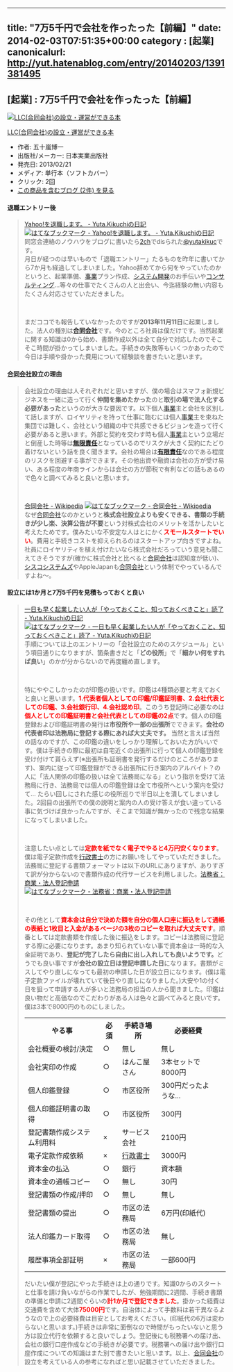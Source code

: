 
---
title: "7万5千円で会社を作ったった【前編】"
date: 2014-02-03T07:51:35+00:00
category : [起業]
canonicalurl: http://yut.hatenablog.com/entry/20140203/1391381495
---

## [起業] : 7万5千円で会社を作ったった【前編】

<p><div class="amazlet-box"><a href="http://www.amazon.co.jp/exec/obidos/ASIN/4534050445/yutakikuchi-22/"><img src="http://ecx.images-amazon.com/images/I/51xjbAx1c9L._SL160_.jpg" class="hatena-asin-detail-image" alt="LLC(合同会社)の設立・運営ができる本" title="LLC(合同会社)の設立・運営ができる本"></a><div class="hatena-asin-detail-info"><p class="hatena-asin-detail-title"><a href="http://www.amazon.co.jp/exec/obidos/ASIN/4534050445/yutakikuchi-22/">LLC(合同会社)の設立・運営ができる本</a></p><ul><li><span class="hatena-asin-detail-label">作者:</span> 五十嵐博一</li><li><span class="hatena-asin-detail-label">出版社/メーカー:</span> 日本実業出版社</li><li><span class="hatena-asin-detail-label">発売日:</span> 2013/02/21</li><li><span class="hatena-asin-detail-label">メディア:</span> 単行本（ソフトカバー）</li><li> <span class="hatena-asin-detail-label">クリック</span>: 2回</li><li><a href="http://d.hatena.ne.jp/asin/4534050445/yutakikuchi-22" target="_blank">この商品を含むブログ (2件) を見る</a></li></ul></div><div class="hatena-asin-detail-foot"></div></div></p>

<div class="section">
<h4>退職エントリー後</h4>

<blockquote>
    <p><a href="http://d.hatena.ne.jp/yutakikuchi/20130404/1365033065">Yahoo!を退職します。 - Yuta.Kikuchiの日記</a> <a href="http://b.hatena.ne.jp/entry/d.hatena.ne.jp/yutakikuchi/20130404/1365033065"><img src="http://b.hatena.ne.jp/entry/image/http://d.hatena.ne.jp/yutakikuchi/20130404/1365033065" alt="はてなブックマーク - Yahoo!を退職します。 - Yuta.Kikuchiの日記" border="0" /></a><br />
同窓会連絡のノウハウをブログに書いたら<a class="keyword" href="http://d.hatena.ne.jp/keyword/2ch">2ch</a>でdisられた<a href='http://twitter.com/yutakikuc'>@yutakikuc</a>です。<br />
月日が経つのは早いもので「退職エントリー」たるものを昨年に書いてから7か月も経過してしまいました。Yahoo辞めてから何をやっていたのかというと、起業準備、<a class="keyword" href="http://d.hatena.ne.jp/keyword/%BB%F6%B6%C8">事業</a>プラン作成、<a class="keyword" href="http://d.hatena.ne.jp/keyword/%A5%B7%A5%B9%A5%C6%A5%E0%B3%AB%C8%AF">システム開発</a>のお手伝いや<a class="keyword" href="http://d.hatena.ne.jp/keyword/%A5%B3%A5%F3%A5%B5%A5%EB%A5%C6%A5%A3%A5%F3%A5%B0">コンサルティング</a>...等々の仕事でたくさんの人と出会い、今迄経験の無い内容もたくさん対応させていただきました。</p><br />
<p>まだココでも報告していなかったのですが<span class="deco" style="font-weight:bold;">2013年11月11日</span>に起業しました。法人の種別は<span class="deco" style="font-weight:bold;"><a class="keyword" href="http://d.hatena.ne.jp/keyword/%B9%E7%C6%B1%B2%F1%BC%D2">合同会社</a></span>です。今のところ社員は僕だけです。当然起業に関する知識は0から始め、書類作成以外は全て自分で対応したのでそこそこ時間が掛かってしまいました。手続きの失敗等もいくつかあったので今日は手順や掛かった費用について経験談を書きたいと思います。</p>

</blockquote>

</div>
<div class="section">
<h4><a class="keyword" href="http://d.hatena.ne.jp/keyword/%B9%E7%C6%B1%B2%F1%BC%D2">合同会社</a>設立の理由</h4>

<blockquote>
    <p>会社設立の理由は人それぞれだと思いますが、僕の場合はスマフォ新規ビジネスを一緒に造って行く<span class="deco" style="font-weight:bold;">仲間を集めたかった</span>のと<span class="deco" style="font-weight:bold;">取引の場で法人化する必要があった</span>というのが大きな要因です。以下個人<a class="keyword" href="http://d.hatena.ne.jp/keyword/%BB%F6%B6%C8">事業</a>主と会社を区別して話しますが、ロイヤリティを持って仕事に臨むには個人<a class="keyword" href="http://d.hatena.ne.jp/keyword/%BB%F6%B6%C8">事業</a>主を束ねた集団では難しく、会社という組織の中で共感できるビジョンを造って行く必要があると思います。外部と契約を交わす時も個人<a class="keyword" href="http://d.hatena.ne.jp/keyword/%BB%F6%B6%C8">事業</a>主という立場だと倒産した時等は<span class="deco" style="font-weight:bold;"><a class="keyword" href="http://d.hatena.ne.jp/keyword/%CC%B5%B8%C2%C0%D5%C7%A4">無限責任</a></span>となっているのでリスクが大きく契約にたどり着けないという話を良く聞きます。会社の場合は<span class="deco" style="font-weight:bold;"><a class="keyword" href="http://d.hatena.ne.jp/keyword/%CD%AD%B8%C2%C0%D5%C7%A4">有限責任</a></span>なのである程度のリスクを回避する事ができます。その他出資や融資は会社の方が受け易い、ある程度の年商ラインからは会社の方が節税で有利などの話もあるので色々と調べてみると良いと思います。</p><br />
<p><a href="http://ja.wikipedia.org/wiki/%E5%90%88%E5%90%8C%E4%BC%9A%E7%A4%BE">合同会社 - Wikipedia</a> <a href="http://b.hatena.ne.jp/entry/ja.wikipedia.org/wiki/%E5%90%88%E5%90%8C%E4%BC%9A%E7%A4%BE"><img src="http://b.hatena.ne.jp/entry/image/http://ja.wikipedia.org/wiki/%E5%90%88%E5%90%8C%E4%BC%9A%E7%A4%BE" alt="はてなブックマーク - 合同会社 - Wikipedia" border="0" /></a><br />
なぜ<a class="keyword" href="http://d.hatena.ne.jp/keyword/%B9%E7%C6%B1%B2%F1%BC%D2">合同会社</a>なのかというと<span class="deco" style="font-weight:bold;">株式会社設立よりも安くできる、書類の手続きが少し楽、決算公告が不要</span>という対株式会社のメリットを活かしたいと考えたためです。僕みたいな不安定な人はとにかく<span class="deco" style="font-weight:bold;color:red">スモールスタートでいい</span>。費用と手続きコストを抑えられるのはスタートアップ向きですよね。社員にロイヤリティを植え付けたいなら株式会社だろっていう意見も聞こえてきそうですが(確かに株式会社と比べると<a class="keyword" href="http://d.hatena.ne.jp/keyword/%B9%E7%C6%B1%B2%F1%BC%D2">合同会社</a>は認知度が低い)、<a class="keyword" href="http://d.hatena.ne.jp/keyword/%A5%B7%A5%B9%A5%B3%A5%B7%A5%B9%A5%C6%A5%E0%A5%BA">シスコシステムズ</a>やAppleJapanも<a class="keyword" href="http://d.hatena.ne.jp/keyword/%B9%E7%C6%B1%B2%F1%BC%D2">合同会社</a>という体制でやっているんですよね〜。</p>

</blockquote>

</div>
<div class="section">
<h4>設立には1か月と7万5千円を見積もっておくと良い</h4>

<blockquote>
    <p><a href="http://d.hatena.ne.jp/yutakikuchi/20130606/1370475477">一日も早く起業したい人が「やっておくこと、知っておくべきこと」読了 - Yuta.Kikuchiの日記</a> <a href="http://b.hatena.ne.jp/entry/d.hatena.ne.jp/yutakikuchi/20130606/1370475477"><img src="http://b.hatena.ne.jp/entry/image/http://d.hatena.ne.jp/yutakikuchi/20130606/1370475477" alt="はてなブックマーク - 一日も早く起業したい人が「やっておくこと、知っておくべきこと」読了 - Yuta.Kikuchiの日記" border="0" /></a><br />
手順については上のエントリーの「会社設立のためのスケジュール」という項目通りになりますが、箇条書きだと「<span class="deco" style="font-weight:bold;">どの役所</span>」で「<span class="deco" style="font-weight:bold;">細かい何をすれば良い</span>」のかが分からないので再度纏め直します。</p><br />
<p>特にややこしかったのが印鑑の扱いです。印鑑は4種類必要と考えておくと良いと思います。<span class="deco" style="font-weight:bold;color:red">1.代表者個人としての印鑑/印鑑証明書、2.会社代表としての印鑑、3.会社銀行印、4.会社認め印</span>。このうち登記時に必要なのは<span class="deco" style="font-weight:bold;color:red">個人としての印鑑証明書と会社代表としての印鑑の2点</span>です。個人の印鑑登録および印鑑証明書の発行は<span class="deco" style="font-weight:bold;">市役所や一部の出張所</span>でできます。<span class="deco" style="font-weight:bold;">会社の代表者印は法務局に登記する際にあれば大丈夫です。</span> 当然と言えば当然の話なのですが、この印鑑の違いをしっかり理解しておいた方がいいです。僕は手続きの際に最初は自宅近くの出張所に行って個人の印鑑登録を受け付けて貰らえず(※出張所も証明書を発行するだけのところがあります)、案内に従って印鑑登録ができる出張所に行き案内のアルバイト？の人に「法人関係の印鑑の扱いは全て法務局になる」という指示を受けて法務局に行き、法務局では個人の印鑑登録は全て市役所へという案内を受けて... たらい回しにされた感じの役所巡りで半日以上を潰してしまいました。2回目の出張所での僕の説明と案内の人の受け答えが食い違っている事に気づけば良かったんですが、そこまで知識が無かったので残念な結果になってしまいました。</p><br />
<p>注意したい点としては<span class="deco" style="font-weight:bold;color:red">定款を紙でなく電子でやると4万円安くなります</span>。僕は電子定款作成を<a class="keyword" href="http://d.hatena.ne.jp/keyword/%B9%D4%C0%AF%BD%F1%BB%CE">行政書士</a>の方にお願いをしてやっていただきました。法務局に登記する書類フォーマットは以下のURLにありますが、ありすぎて訳が分からないので書類作成の代行サービスを利用しました。<a href="http://www.moj.go.jp/ONLINE/COMMERCE/11-1.html">法務省：商業・法人登記申請</a> <a href="http://b.hatena.ne.jp/entry/www.moj.go.jp/ONLINE/COMMERCE/11-1.html"><img src="http://b.hatena.ne.jp/entry/image/http://www.moj.go.jp/ONLINE/COMMERCE/11-1.html" alt="はてなブックマーク - 法務省：商業・法人登記申請" border="0" /></a></p><br />
<p>その他として<span class="deco" style="font-weight:bold;color:red">資本金は自分で決めた額を自分の個人口座に振込をして通帳の表紙と1枚目と入金があるページの3枚のコピーを取れば大丈夫です</span>。順番としては定款書類を作成した後に振込をします。コピーは法務局に登記する際に必要になります。あまり知られていない事で資本金は一時的な入金証明であり、<span class="deco" style="font-weight:bold;">登記が完了したら自由に出し入れしても良いようです。</span>どうでも良い事ですが<span class="deco" style="font-weight:bold;">会社の設立日は登記申請した日</span>になります。書類がミスしてやり直しになっても最初の申請した日が設立日になります。(僕は電子定款ファイルが壊れていて後日やり直しになりました。)大安や1の付く日を狙って申請する人が多いと法務局の担当の人から聞きました。印鑑は良い物だと高価なのでこだわりがある人は色々と調べてみると良いです。僕は3本で8000円のものにしました。</p>

<table>
<tr>
<th> やる事 </th>
<th> 必須 </th>
<th> 手続き場所 </th>
<th> 必要経費 </th>
<td> </td>
</tr>
<tr>
<td> 会社概要の検討/決定 </td>
<td> ○ </td>
<td> 無し </td>
<td> 無し </td>
</tr>
<tr>
<td> 会社実印の作成 </td>
<td> ○ </td>
<td>はんこ屋さん </td>
<td> 3本セットで8000円 </td>
</tr>
<tr>
<td> 個人印鑑登録 </td>
<td> ○ </td>
<td>市区役所 </td>
<td> 300円だったような... </td>
</tr>
<tr>
<td> 個人印鑑証明書の取得 </td>
<td> ○ </td>
<td> 市区役所 </td>
<td> 300円 </td>
</tr>
<tr>
<td> 登記書類作成システム利用料 </td>
<td> × </td>
<td> サービス会社 </td>
<td> 2100円 </td>
</tr>
<tr>
<td> 電子定款作成依頼 </td>
<td> × </td>
<td> <a class="keyword" href="http://d.hatena.ne.jp/keyword/%B9%D4%C0%AF%BD%F1%BB%CE">行政書士</a> </td>
<td> 3000円 </td>
</tr>
<tr>
<td> 資本金の払込 </td>
<td> ○ </td>
<td> 銀行 </td>
<td> 資本額 </td>
</tr>
<tr>
<td> 資本金の通帳コピー </td>
<td> ○ </td>
<td> 無し </td>
<td> 30円 </td>
</tr>
<tr>
<td> 登記書類の作成/押印 </td>
<td> ○ </td>
<td> 無し </td>
<td> 無し </td>
</tr>
<tr>
<td> 登記書類の提出 </td>
<td> ○ </td>
<td> 市区の法務局 </td>
<td> 6万円(印紙代) </td>
<td> </td>
</tr>
<tr>
<td> 法人印鑑カード取得 </td>
<td> ○ </td>
<td> 市区の法務局 </td>
<td> 無し </td>
</tr>
<tr>
<td> 履歴事項全部証明 </td>
<td> × </td>
<td>市区の法務局 </td>
<td> 一部600円 </td>
</tr>
</table><p>だいたい僕が登記にやった手続きは上の通りです。知識0からのスタートと仕事を請け負いながらの作業でしたが、勉強期間に2週間、手続き書類の準備と申請に2週間ぐらいの<span class="deco" style="font-weight:bold;color:#FF0000;">計1か月で登記できました</span>。掛かった経費は交通費を含めて大体<span class="deco" style="font-weight:bold;color:#FF0000;">75000円</span>です。自治体によって手数料は若干異なるようなので上の必要経費は目安としてお考えください。(印紙代の6万は変わらないと思います。)手続きは非常に面倒なので時間がもったいないと思う方は設立代行を依頼すると良いでしょう。登記後にも税務署への届け出、会社の銀行口座作成などの手続きが必要です。税務署への届け出や銀行口座作成についての知識はまた別で書きたいと思います。以上、<a class="keyword" href="http://d.hatena.ne.jp/keyword/%B9%E7%C6%B1%B2%F1%BC%D2">合同会社</a>の設立を考えている人の参考になればと思い記載させていただきました。</p>

</blockquote>

</div>

